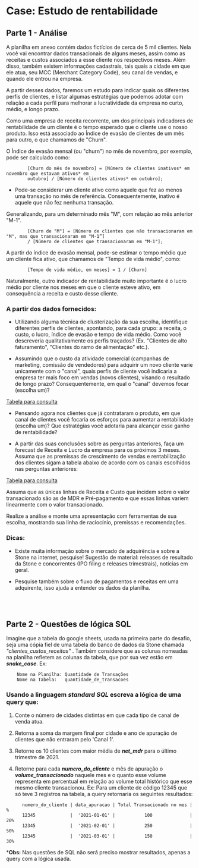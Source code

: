 # Case: Estudo de rentabilidade

## Parte 1 - Análise

A planilha em anexo contém dados fictícios de cerca de 5 mil clientes. Nela você vai encontrar dados transacionais de alguns meses, assim como as receitas e custos associados a esse cliente nos respectivos meses. Além disso, também existem informações cadastrais, tais quais a cidade em que ele atua, seu MCC (Merchant Category Code), seu canal de vendas, e quando ele entrou na empresa.

A partir desses dados, faremos um estudo para indicar quais os diferentes perfis de clientes, e listar algumas estratégias que podemos adotar com relação a cada perfil para melhorar a lucratividade da empresa no curto, médio, e longo prazo.

Como uma empresa de receita recorrente, um dos principais indicadores de rentabilidade de um cliente é o tempo esperado que o cliente use o nosso produto. Isso está associado ao Índice de evasão de clientes de um mês para outro, o que chamamos de "Churn".

O Índice de evasão mensal (ou "churn") no mês de novembro, por exemplo, pode ser calculado como:


            [Churn do mês de novembro] = [Número de clientes inativos* em novembro que estavam ativos* em 
            outubro] / [Número de clientes ativos* em outubro];


* Pode-se considerar um cliente ativo como aquele que fez ao menos uma transação no mês de referência. Consequentemente, inativo é aquele que não fez nenhuma transação.


Generalizando, para um determinado mês "M", com relação ao mês anterior "M-1".

            [Churn de "M"] = [Número de clientes que não transacionaram em "M", mas que transacionaram em "M-1”] 
            / [Número de clientes que transacionaram em "M-1"];


A partir do índice de evasão mensal, pode-se estimar o tempo médio que um cliente fica ativo, que chamamos de "Tempo de vida médio", como:

            [Tempo de vida médio, em meses] = 1 / [Churn]


Naturalmente, outro indicador de rentabilidade muito importante é o lucro médio por cliente nos meses em que o cliente esteve ativo, em consequência a receita e custo desse cliente.


### A partir dos dados fornecidos:


 - Utilizando alguma técnica de clusterização da sua escolha, identifique diferentes perfis de clientes, apontando, para cada grupo: a receita, o custo, o lucro, índice de evasão e tempo de vida médio. Como você descreveria qualitativamente os perfis traçados? (Ex. "Clientes de alto faturamento", "Clientes do ramo de alimentação" etc.).

 - Assumindo que o custo da atividade comercial (campanhas de marketing, comissão de vendedores) para adquirir um novo cliente varie unicamente com o "canal", quais perfis de cliente você indicaria a empresa ter mais foco em vendas (novos clientes), visando o resultado de longo prazo? Consequentemente, em qual o "canal" devemos focar (escolha um)?

[Tabela para consulta](https://gist.github.com/Isabelarrodrigues/0060f97128c4304111c6c1f68531163d#gistcomment-3396413)


- Pensando agora nos clientes que já contrataram o produto, em que canal de clientes você focaria os esforços para aumentar a rentabilidade (escolha um)? Que estratégias você adotaria para alcançar esse ganho de rentabilidade?

- A partir das suas conclusões sobre as perguntas anteriores, faça um forecast de Receita e Lucro da empresa para os próximos 3 meses. Assuma que as premissas de crescimento de vendas e rentabilização dos clientes sigam a tabela abaixo de acordo com os canais escolhidos nas perguntas anteriores:

[Tabela para consulta](https://gist.github.com/Isabelarrodrigues/0060f97128c4304111c6c1f68531163d#gistcomment-3396415)


Assuma que as únicas linhas de Receita e Custo que incidem sobre o valor transacionado são as de MDR e Pré-pagamento e que essas linhas variem linearmente com o valor transacionado.

Realize a análise e monte uma apresentação com ferramentas de sua escolha, mostrando sua linha de raciocínio, premissas e recomendações.


### Dicas:

- Existe muita informação sobre o mercado de adquirência e sobre a Stone na internet, pesquise! Sugestão de material: releases de resultado da Stone e concorrentes (IPO filing e releases trimestrais), notícias em geral.

- Pesquise também sobre o fluxo de pagamentos e receitas em uma adquirente, isso ajuda a entender os dados da planilha.

<br />
<br />
 

## Parte 2 - Questões de lógica SQL

Imagine que a tabela do google sheets, usada na primeira parte do desafio, seja uma cópia fiel de uma tabela do banco de dados da Stone chamada *"clientes_custos_receitas"* .
Também considere que as colunas nomeadas na planilha refletem as colunas da tabela, que por sua vez estão em ***snake_case***.
Ex:

        Nome na Planilha: Quantidade de Transações 
        Nome na Tabela:   quantidade_de_transacoes

### Usando a linguagem ***standard SQL*** escreva a lógica de uma query que:

1) Conte o número de cidades distintas em que cada tipo de canal de venda atua.

2) Retorna a soma da margem final por cidade e ano de apuração de clientes que não entraram pelo 'Canal 1'.

3) Retorne os 10 clientes com maior média de ***net_mdr*** para o último trimestre de 2021.

4) Retorne para cada ***numero_do_cliente*** e mês de apuração o ***volume_transacionado*** naquele mes e o quanto esse volume representa em percentual 
em relação ao volume total histórico que esse mesmo cliente transacionou.
Ex: Para um cliente de código 12345 que só teve 3 registros na tabela, a query retornaria os seguintes resultados:

```
      numero_do_cliente | data_apuracao | Total Transacionado no mes | %
      12345             |  '2021-01-01' |           100              | 20%
      12345             |  '2021-02-01' |           250              | 50%
      12345             |  '2021-03-01' |           150              | 30%
```

***Obs:** Nas questões de SQL não será preciso mostrar resultados, apenas a query com a lógica usada.
